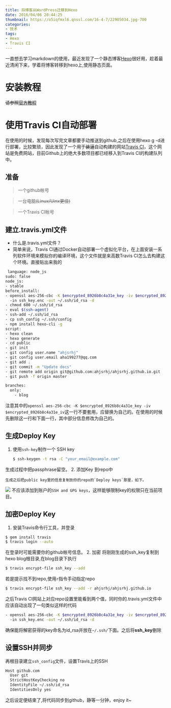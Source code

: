 ```yaml
---
title: 将博客从WordPress迁移到Hexo
date: 2016/04/06 20:44:25
thumbnail: https://o5iqfmxl6.qnssl.com/16-4-7/22905034.jpg-700
categories:
- 技术
tags:
- Hexo
- Travis CI
---
```


一直想去学习markdown的使用，最近发现了一个静态博客[Hexo](https://hexo.io/zh-cn/)很好用，趁着最近清闲下来，学着将博客转移到hexo上,使用静态页面。

# 安装教程

~~请参照[官方教程](https://hexo.io/zh-cn/docs/)~~



# 使用Travis CI自动部署

在使用的时候，发现每次写完文章都要手动推送到github,之后在使用hexo g -d进行部署，比较繁琐，因此发现了一个用于~~装逼~~自动构建的网站[Travis CI](https://travis-ci.org/)，这个网站是免费网站，目前Github上的绝大多数项目都已经移入到Travis CI的构建队列中。

## 准备
> 一个github帐号

> 一台电脑~~(Linux/Uinx更佳)~~

> 一个Travis CI帐号

## 建立.travis.yml文件
- 什么是.travis.yml文件？
- 简单来说，Travis CI通过Docker自动部署一个虚拟化平台，在上面安装一系列软件环境来模拟你的编译环境，这个文件就是来高数Travis CI怎么去构建这个环境。直接贴出来我的

``` bash
 language: node_js
sudo: false
node_js:
- stable
before_install:
- openssl aes-256-cbc -K $encrypted_8926b8c4a31e_key -iv $encrypted_8926b8c4a31e_iv
  -in ssh_key.enc -out ~/.ssh/id_rsa -d
- chmod 600 ~/.ssh/id_rsa
- eval $(ssh-agent)
- ssh-add ~/.ssh/id_rsa
- cp ssh_config ~/.ssh/config
- npm install hexo-cli -g
script:
- hexo clean
- hexo generate
- cd public
- git init
- git config user.name "ahjsrhj"
- git config user.email aha199277@qq.com
- git add .
- git commit -m "Update docs"
- git remote add origin git@github.com:ahjsrhj/ahjsrhj.github.io.git
- git push -f origin master

branches:
  only:
    - blog
```

注意其中的`openssl aes-256-cbc -K $encrypted_8926b8c4a31e_key -iv $encrypted_8926b8c4a31e_iv`这一行不要套用，应替换为自己的。在使用的时候先删除这一行和下面一行，其中部分信息修改为自己的。

## 生成Deploy Key
1. 使用`ssh-key`制作一个 SSH key
	``` bash
    $ ssh-keygen -t rsa -C "your_email@example.com"
    ```
生成过程中把passphrase留空。
2. 添加Key 到repo中

    生成之后把public key里的信息复制到你的repo的`Deploy keys`那里，如下。

![](https://o5iqfmxl6.qnssl.com/%E5%B1%8F%E5%B9%95%E5%BF%AB%E7%85%A7%202016-04-06%20%E4%B8%8B%E5%8D%888.03.38-f.png-hex)
    不应该添加到账户的`SSH and GPG keys`，这样能够限制key的权限只在当前项目。
## 加密Deploy Key
1. 安装Travis命令行工具，并登录
``` bash
$ gem install travis
$ travis login --auto
```
在登录时可能需要你的github帐号信息。
2. 加密
将刚刚生成的ssh_key复制到hexo blog根目录,在blog目录下执行
``` bash
$ travis encrypt-file ssh_key --add
```
若是提示找不到repo,使用`r`指令手动指定repo
``` bash
$ travis encrypt-file ssh_key --add -r ahjsrhj/ahjsrhj.github.io
```

之后Travis CI网站上对应repo设置里能看到两个值，同时你的.travis.yml文件中应该自动出现了一句类似这样的代码
``` bash
- openssl aes-256-cbc -K $encrypted_8926b8c4a31e_key -iv $encrypted_8926b8c4a31e_iv
  -in ssh_key.enc -out ~/.ssh/id_rsa -d
```
确保能将解密获得的key命名为id_rsa并放在`~/.ssh/`下面。之后将**ssh_key**删除

## 设置SSH并同步
再根目录建立`ssh_config`文件，设置Travis上的SSH
``` bash
Host github.com
  User git
  StrictHostKeyChecking no
  IdentityFile ~/.ssh/id_rsa
  IdentitiesOnly yes
```
之后设定便结束了,将代码同步到github，静等一分钟，enjoy it~
